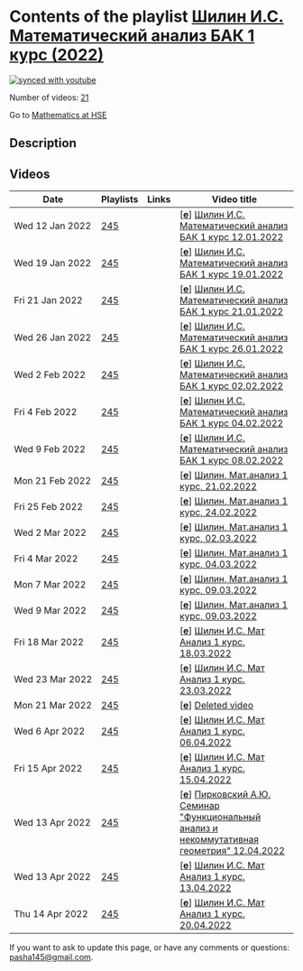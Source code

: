 # Contents of the playlist [Шилин И.С. Математический анализ БАК 1 курс (2022)](https://www.youtube.com/playlist?list=PLq3E5oubNNoCO3gNhbIOUCjMqMgus-cPn)

[![synced with youtube](https://img.shields.io/github/last-commit/mathphysschool/mathphysschool.github.io/autoupdate1?label=synced%20with%20youtube)](https://github.com/mathphysschool/mathphysschool.github.io/commits/autoupdate1)

Number of videos: [21](#videos)

Go to [Mathematics at HSE](../README.md)

## Description



## Videos

|Date|Playlists|Links|Video title|
|---|---|---|---|
| Wed&nbsp;12&nbsp;Jan&nbsp;2022 | [245](../playlists/245 "Шилин И.С. Математический анализ БАК 1 курс (2022)") |  | [[**e**](https://studio.youtube.com/video/oGQ6y09u0Q8/edit "Edit")] [Шилин И.С. Математический анализ БАК 1 курс 12.01.2022](https://www.youtube.com/watch?v=oGQ6y09u0Q8&list=PLq3E5oubNNoCO3gNhbIOUCjMqMgus-cPn) |
| Wed&nbsp;19&nbsp;Jan&nbsp;2022 | [245](../playlists/245 "Шилин И.С. Математический анализ БАК 1 курс (2022)") |  | [[**e**](https://studio.youtube.com/video/V1Ek4AoI9cY/edit "Edit")] [Шилин И.С. Математический анализ БАК 1 курс 19.01.2022](https://www.youtube.com/watch?v=V1Ek4AoI9cY&list=PLq3E5oubNNoCO3gNhbIOUCjMqMgus-cPn) |
| Fri&nbsp;21&nbsp;Jan&nbsp;2022 | [245](../playlists/245 "Шилин И.С. Математический анализ БАК 1 курс (2022)") |  | [[**e**](https://studio.youtube.com/video/3lAgeCajnQM/edit "Edit")] [Шилин И.С. Математический анализ БАК 1 курс 21.01.2022](https://www.youtube.com/watch?v=3lAgeCajnQM&list=PLq3E5oubNNoCO3gNhbIOUCjMqMgus-cPn) |
| Wed&nbsp;26&nbsp;Jan&nbsp;2022 | [245](../playlists/245 "Шилин И.С. Математический анализ БАК 1 курс (2022)") |  | [[**e**](https://studio.youtube.com/video/4AeuMEX1F68/edit "Edit")] [Шилин И.С. Математический анализ БАК 1 курс 26.01.2022](https://www.youtube.com/watch?v=4AeuMEX1F68&list=PLq3E5oubNNoCO3gNhbIOUCjMqMgus-cPn) |
| Wed&nbsp;2&nbsp;Feb&nbsp;2022 | [245](../playlists/245 "Шилин И.С. Математический анализ БАК 1 курс (2022)") |  | [[**e**](https://studio.youtube.com/video/1BISxG5MTpk/edit "Edit")] [Шилин И.С. Математический анализ БАК 1 курс 02.02.2022](https://www.youtube.com/watch?v=1BISxG5MTpk&list=PLq3E5oubNNoCO3gNhbIOUCjMqMgus-cPn) |
| Fri&nbsp;4&nbsp;Feb&nbsp;2022 | [245](../playlists/245 "Шилин И.С. Математический анализ БАК 1 курс (2022)") |  | [[**e**](https://studio.youtube.com/video/j4TnhCYXTQA/edit "Edit")] [Шилин И.С. Математический анализ БАК 1 курс 04.02.2022](https://www.youtube.com/watch?v=j4TnhCYXTQA&list=PLq3E5oubNNoCO3gNhbIOUCjMqMgus-cPn) |
| Wed&nbsp;9&nbsp;Feb&nbsp;2022 | [245](../playlists/245 "Шилин И.С. Математический анализ БАК 1 курс (2022)") |  | [[**e**](https://studio.youtube.com/video/NS0UZeh_L7o/edit "Edit")] [Шилин И.С. Математический анализ БАК 1 курс 08.02.2022](https://www.youtube.com/watch?v=NS0UZeh_L7o&list=PLq3E5oubNNoCO3gNhbIOUCjMqMgus-cPn) |
| Mon&nbsp;21&nbsp;Feb&nbsp;2022 | [245](../playlists/245 "Шилин И.С. Математический анализ БАК 1 курс (2022)") |  | [[**e**](https://studio.youtube.com/video/GOVVZa6WA3s/edit "Edit")] [Шилин, Мат.анализ 1 курс, 21.02.2022](https://www.youtube.com/watch?v=GOVVZa6WA3s&list=PLq3E5oubNNoCO3gNhbIOUCjMqMgus-cPn) |
| Fri&nbsp;25&nbsp;Feb&nbsp;2022 | [245](../playlists/245 "Шилин И.С. Математический анализ БАК 1 курс (2022)") |  | [[**e**](https://studio.youtube.com/video/taTgOyrql8U/edit "Edit")] [Шилин, Мат.анализ 1 курс, 24.02.2022](https://www.youtube.com/watch?v=taTgOyrql8U&list=PLq3E5oubNNoCO3gNhbIOUCjMqMgus-cPn) |
| Wed&nbsp;2&nbsp;Mar&nbsp;2022 | [245](../playlists/245 "Шилин И.С. Математический анализ БАК 1 курс (2022)") |  | [[**e**](https://studio.youtube.com/video/w2yCkDd4Yy0/edit "Edit")] [Шилин, Мат.анализ 1 курс, 02.03.2022](https://www.youtube.com/watch?v=w2yCkDd4Yy0&list=PLq3E5oubNNoCO3gNhbIOUCjMqMgus-cPn) |
| Fri&nbsp;4&nbsp;Mar&nbsp;2022 | [245](../playlists/245 "Шилин И.С. Математический анализ БАК 1 курс (2022)") |  | [[**e**](https://studio.youtube.com/video/BnDKfLCbS4c/edit "Edit")] [Шилин, Мат.анализ 1 курс, 04.03.2022](https://www.youtube.com/watch?v=BnDKfLCbS4c&list=PLq3E5oubNNoCO3gNhbIOUCjMqMgus-cPn) |
| Mon&nbsp;7&nbsp;Mar&nbsp;2022 | [245](../playlists/245 "Шилин И.С. Математический анализ БАК 1 курс (2022)") |  | [[**e**](https://studio.youtube.com/video/B6VIq--RxXU/edit "Edit")] [Шилин, Мат.анализ 1 курс, 09.03.2022](https://www.youtube.com/watch?v=B6VIq--RxXU&list=PLq3E5oubNNoCO3gNhbIOUCjMqMgus-cPn) |
| Wed&nbsp;9&nbsp;Mar&nbsp;2022 | [245](../playlists/245 "Шилин И.С. Математический анализ БАК 1 курс (2022)") |  | [[**e**](https://studio.youtube.com/video/LG-FtraJQyU/edit "Edit")] [Шилин, Мат.анализ 1 курс, 09.03.2022](https://www.youtube.com/watch?v=LG-FtraJQyU&list=PLq3E5oubNNoCO3gNhbIOUCjMqMgus-cPn) |
| Fri&nbsp;18&nbsp;Mar&nbsp;2022 | [245](../playlists/245 "Шилин И.С. Математический анализ БАК 1 курс (2022)") |  | [[**e**](https://studio.youtube.com/video/vJLZBAoX_-0/edit "Edit")] [Шилин И.С. Мат Анализ 1 курс. 18.03.2022](https://www.youtube.com/watch?v=vJLZBAoX_-0&list=PLq3E5oubNNoCO3gNhbIOUCjMqMgus-cPn) |
| Wed&nbsp;23&nbsp;Mar&nbsp;2022 | [245](../playlists/245 "Шилин И.С. Математический анализ БАК 1 курс (2022)") |  | [[**e**](https://studio.youtube.com/video/Ywp2s2RQtmc/edit "Edit")] [Шилин И.С. Мат Анализ 1 курс. 23.03.2022](https://www.youtube.com/watch?v=Ywp2s2RQtmc&list=PLq3E5oubNNoCO3gNhbIOUCjMqMgus-cPn) |
| Mon&nbsp;21&nbsp;Mar&nbsp;2022 | [245](../playlists/245 "Шилин И.С. Математический анализ БАК 1 курс (2022)") |  | [[**e**](https://studio.youtube.com/video/dVeoXWE9LRc/edit "Edit")] [Deleted video](https://www.youtube.com/watch?v=dVeoXWE9LRc&list=PLq3E5oubNNoCO3gNhbIOUCjMqMgus-cPn "This video is unavailable.") |
| Wed&nbsp;6&nbsp;Apr&nbsp;2022 | [245](../playlists/245 "Шилин И.С. Математический анализ БАК 1 курс (2022)") |  | [[**e**](https://studio.youtube.com/video/T3K3y9Px0GE/edit "Edit")] [Шилин И.С. Мат Анализ 1 курс. 06.04.2022](https://www.youtube.com/watch?v=T3K3y9Px0GE&list=PLq3E5oubNNoCO3gNhbIOUCjMqMgus-cPn) |
| Fri&nbsp;15&nbsp;Apr&nbsp;2022 | [245](../playlists/245 "Шилин И.С. Математический анализ БАК 1 курс (2022)") |  | [[**e**](https://studio.youtube.com/video/8Phm2BofNlo/edit "Edit")] [Шилин И.С. Мат Анализ 1 курс. 15.04.2022](https://www.youtube.com/watch?v=8Phm2BofNlo&list=PLq3E5oubNNoCO3gNhbIOUCjMqMgus-cPn) |
| Wed&nbsp;13&nbsp;Apr&nbsp;2022 | [245](../playlists/245 "Шилин И.С. Математический анализ БАК 1 курс (2022)") |  | [[**e**](https://studio.youtube.com/video/EhlVBSp-H0g/edit "Edit")] [Пирковский А.Ю. Семинар &#34;Функциональный анализ и некоммутативная геометрия&#34;  12.04.2022](https://www.youtube.com/watch?v=EhlVBSp-H0g&list=PLq3E5oubNNoCO3gNhbIOUCjMqMgus-cPn) |
| Wed&nbsp;13&nbsp;Apr&nbsp;2022 | [245](../playlists/245 "Шилин И.С. Математический анализ БАК 1 курс (2022)") |  | [[**e**](https://studio.youtube.com/video/StTCiH1jirs/edit "Edit")] [Шилин И.С. Мат Анализ 1 курс. 13.04.2022](https://www.youtube.com/watch?v=StTCiH1jirs&list=PLq3E5oubNNoCO3gNhbIOUCjMqMgus-cPn) |
| Thu&nbsp;14&nbsp;Apr&nbsp;2022 | [245](../playlists/245 "Шилин И.С. Математический анализ БАК 1 курс (2022)") |  | [[**e**](https://studio.youtube.com/video/MJNmhfu0CN8/edit "Edit")] [Шилин И.С. Мат Анализ 1 курс. 20.04.2022](https://www.youtube.com/watch?v=MJNmhfu0CN8&list=PLq3E5oubNNoCO3gNhbIOUCjMqMgus-cPn) |


 If you want to ask to update this page, or have any comments or questions: <pasha145@gmail.com>.